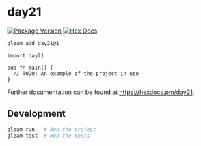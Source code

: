 # day21

[![Package Version](https://img.shields.io/hexpm/v/day21)](https://hex.pm/packages/day21)
[![Hex Docs](https://img.shields.io/badge/hex-docs-ffaff3)](https://hexdocs.pm/day21/)

```sh
gleam add day21@1
```
```gleam
import day21

pub fn main() {
  // TODO: An example of the project in use
}
```

Further documentation can be found at <https://hexdocs.pm/day21>.

## Development

```sh
gleam run   # Run the project
gleam test  # Run the tests
```
